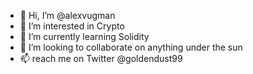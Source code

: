 - 👋 Hi, I’m @alexvugman
- 👀 I’m interested in Crypto 
- 🌱 I’m currently learning Solidity 
- 💞️ I’m looking to collaborate on anything under the sun
- 📫 reach me on Twitter @goldendust99

<!---
alexvugman/alexvugman is a ✨ special ✨ repository because its `README.md` (this file) appears on your GitHub profile.
You can click the Preview link to take a look at your changes.
--->
